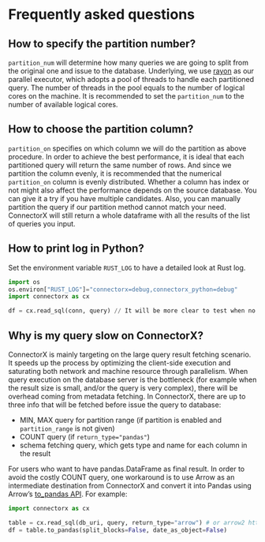 # Frequently asked questions

## How to specify the partition number?

`partition_num` will determine how many queries we are going to split from the original one and issue to the database. Underlying, we use [rayon](https://github.com/rayon-rs/rayon) as our parallel executor, which adopts a pool of threads to handle each partitioned query. The number of threads in the pool equals to the number of logical cores on the machine. It is recommended to set the `partition_num` to the number of available logical cores.

## How to choose the partition column?

`partition_on` specifies on which column we will do the partition as above procedure. In order to achieve the best performance, it is ideal that each partitioned query will return the same number of rows. And since we partition the column evenly, it is recommended that the numerical `partition_on` column is evenly distributed. Whether a column has index or not might also affect the performance depends on the source database. You can give it a try if you have multiple candidates. Also, you can manually partition the query if our partition method cannot match your need. ConnectorX will still return a whole dataframe with all the results of the list of queries you input.

## How to print log in Python?

Set the environment variable `RUST_LOG` to have a detailed look at Rust log.
```python
import os
os.environ["RUST_LOG"]="connectorx=debug,connectorx_python=debug"
import connectorx as cx

df = cx.read_sql(conn, query) // It will be more clear to test when no partitioning first
```

## Why is my query slow on ConnectorX?

ConnectorX is mainly targeting on the large query result fetching scenario. It speeds up the process by optimizing the client-side execution and saturating both network and machine resource through parallelism. When query execution on the database server is the bottleneck (for example when the result size is small, and/or the query is very complex), there will be overhead coming from metadata fetching. In ConnectorX, there are up to three info that will be fetched before issue the query to database:

* MIN, MAX query for partition range (if partition is enabled and `partition_range` is not given)
* COUNT query (if `return_type="pandas"`)
* schema fetching query, which gets type and name for each column in the result

For users who want to have pandas.DataFrame as final result. In order to avoid the costly COUNT query, one workaround is to use Arrow as an intermediate destination from ConnectorX and convert it into Pandas using Arrow’s [to_pandas API](https://arrow.apache.org/docs/python/generated/pyarrow.Table.html?pyarrow.Table.to_pandas). For example:

```Python
import connectorx as cx

table = cx.read_sql(db_uri, query, return_type="arrow") # or arrow2 https://github.com/jorgecarleitao/arrow2
df = table.to_pandas(split_blocks=False, date_as_object=False)
```